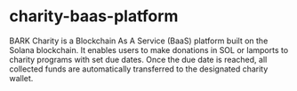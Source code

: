 # charity-baas-platform
BARK Charity is a Blockchain As A Service (BaaS) platform built on the Solana blockchain. It enables users to make donations in SOL or lamports to charity programs with set due dates. Once the due date is reached, all collected funds are automatically transferred to the designated charity wallet.
